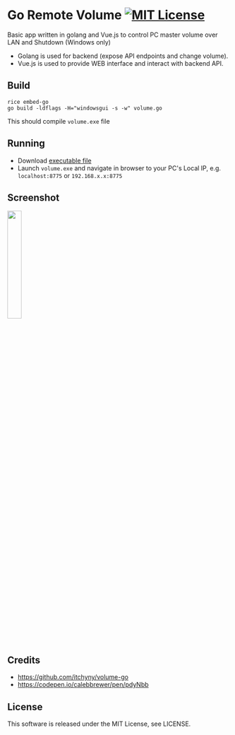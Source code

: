 # Go Remote Volume [![MIT License](http://img.shields.io/badge/license-MIT-blue.svg)](https://github.com/canthis/go-remote-volume/blob/master/LICENSE)
Basic app written in golang and Vue.js to control PC master volume over LAN and Shutdown (Windows only)

- Golang is used for backend (expose API endpoints and change volume).
- Vue.js is used to provide WEB interface and interact with backend API.

## Build
```
rice embed-go
go build -ldflags -H="windowsgui -s -w" volume.go
```
This should compile ```volume.exe``` file

## Running
- Download [executable file](https://github.com/canthis/go-remote-volume/releases/download/v0.1beta/volume.exe)
- Launch ```volume.exe``` and navigate in browser to your PC's Local IP, e.g. ```localhost:8775``` or ```192.168.x.x:8775```


## Screenshot
<p>
<img src="https://dev.canthis.lv/storage/app/media/Screenshots/go-remote-volume-chrome-android.jpg" width="25%" height="25%" />
</p>

## Credits
- https://github.com/itchyny/volume-go
- https://codepen.io/calebbrewer/pen/pdyNbb

## License
This software is released under the MIT License, see LICENSE.

